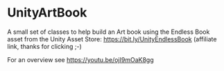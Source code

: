 # UnityArtBook
A small set of classes to help build an Art book using the Endless Book asset from the Unity Asset Store: https://bit.ly/UnityEndlessBook (affiliate link, thanks for clicking ;-)

For an overview see https://youtu.be/ojI9mOaK8gg
